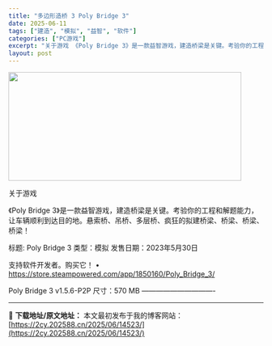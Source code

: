 ```yaml
---
title: "多边形造桥 3 Poly Bridge 3"
date: 2025-06-11
tags: ["建造", "模拟", "益智", "软件"]
categories: ["PC游戏"]
excerpt: "关于游戏 《Poly Bridge 3》是一款益智游戏，建造桥梁是关键。考验你的工程和解题能力，让车辆顺利到达目的地。悬索桥、吊桥、多层桥、疯狂的拟建桥梁、桥梁、桥梁、桥梁！ 标题: Poly Bridge 3 类型：模拟 发售日期：2023年5月30日 支持软件开发者。购买它！ • https:/&hellip;"
layout: post
---
```


<img src="https://2cy.202588.cn/wp-content/uploads/2025/06/202506110224186.jpg" alt="" width="460" height="215" class="aligncenter size-full wp-image-14524" />

关于游戏

《Poly Bridge 3》是一款益智游戏，建造桥梁是关键。考验你的工程和解题能力，让车辆顺利到达目的地。悬索桥、吊桥、多层桥、疯狂的拟建桥梁、桥梁、桥梁、桥梁！

标题: Poly Bridge 3
类型：模拟
发售日期：2023年5月30日

支持软件开发者。购买它！
• https://store.steampowered.com/app/1850160/Poly_Bridge_3/

Poly Bridge 3 v1.5.6-P2P
尺寸：570 MB
——————————- 

---
📖 **下载地址/原文地址：** 本文最初发布于我的博客网站：[https://2cy.202588.cn/2025/06/14523/](https://2cy.202588.cn/2025/06/14523/)

